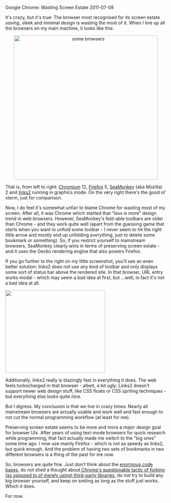 Google Chrome: Wasting Screen Estate
2011-07-08

It's crazy, but it's true: The browser most recognised for its screen estate *saving*, sleek and minimal design is wasting the most of it. When I line up all the browsers on my main machine, it looks like this:
<p style="text-align: center;"><a href="http://r-wos.org/media/browsers_screenshot.jpg"><img class="aligncenter size-full wp-image-71" title="browsers screenshot" src="http://r-wos.org/media/browsers_screenshot.jpg" alt="some browsers" width="450" /></a></p>
That is, from left to right: <a href="http://www.chromium.org/Home" target="_blank">Chromium</a> 12, <a href="http://www.mozilla.com/en-US/firefox/fx/" target="_blank">Firefox</a> 5, <a href="http://www.seamonkey-project.org/" target="_blank">SeaMonkey</a> (aka Mozilla) 2 and <a href="http://links.twibright.com/" target="_blank">links2</a> running in graphics mode. On the very right there's the good ol' xterm, just for comparison.

Now, I do feel it's somewhat unfair to blame Chrome for wasting most of my screen. After all, it was Chrome which started that "less is more" design trend in web browsers. However, SeaMonkey's fold-able toolbars are older than Chrome - and they work quite well (apart from the guessing game that starts when you want to *un*fold some toolbar - I never seem to hit the right little arrow and mostly end up unfolding *everything*, just to delete some bookmark or something). So, if you restrict yourself to mainstream browsers, SeaMonkey clearly wins in terms of preserving screen estate - and it uses the Gecko rendering engine that also powers Firefox.

If you go further to the right on my little screenshot, you'll see an even better solution: links2 does not use any kind of toolbar and only displays some sort of status bar above the rendered site. In that browser, URL entry works modal - which may seem a bad idea at first, but ...well, in fact it's not a bad idea at all.

<a href="http://r-wos.org/media/screenshot_xlinks_google.jpg"><img class="size-full wp-image-76  " title="screenshot xlinks google" src="http://r-wos.org/media/screenshot_xlinks_google.jpg" alt="" width="313" height="258" /></a>

Additionally, links2 really is blazingly fast in everything it does. The web feels turbocharged in that browser - albeit, a bit ugly. Links2 doesn't support newer web design stuff, like CSS floats or CSS spriting techniques - but everything else looks quite nice.

But I digress. My conclusion is that we live in crazy times: Nearly all mainstream browsers are actually usable and work well and fast enough to not cut the normal programming workflow (at least for me).

Preserving screen estate seems to be more and more a major design goal for browser UIs. After years of using text-mode browsers for quick research while programming, that fact actually made me switch to the "big ones" some time ago. I now use mainly Firefox - which is not as speedy as links2, but quick enough. And the problem of having two sets of bookmarks in two different browsers is a thing of the past for me now.

So, browsers are quite fine. Just don't think about the <a href="https://www.ohloh.net/p/firefox/estimated_cost" target="_blank">enormous code bases</a>, do not shed a thought about<a href="http://spot.livejournal.com/312320.html" target="_blank"> Chrome's questionable tactic of forking (as opposed to of merely using) third-party libraries</a>, do *not* try to build any big browser yourself, and keep on smiling as long as the stuff just works. Which it does.

For now.